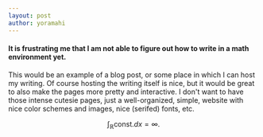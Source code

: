 ```yaml
---
layout: post
author: yoramahi
---
```


#### It is frustrating me that I am not able to figure out how to write in a math environment yet.

This would be an example of a blog post, or some place in which I can host my writing. Of course hosting the writing itself is nice, but it would be great to also make the pages more pretty and interactive. I don't want to have those intense cutesie pages, just a well-organized, simple, website with nice color schemes and images, nice (serifed) fonts, etc.

$$
\int_{\mathbb{R}} \mathrm{const.} dx = \infty.
$$
